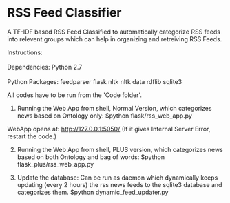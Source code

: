 # RSS Feed Classifier

A TF-IDF based RSS Feed Classified to automatically categorize RSS feeds into relevent groups which can help in organizing and retreiving RSS Feeds.

Instructions:<br/><br/>
Dependencies:
Python 2.7<br/><br/>
Python Packages:
	feedparser
	flask
	nltk
	nltk data
	rdflib
	sqlite3

All codes have to be run from the 'Code folder'.
1. Running the Web App from shell, Normal Version, which categorizes news based on Ontology only: 
$python flask/rss_web_app.py

WebApp opens at: http://127.0.0.1:5050/
(If it gives Internal Server Error, restart the code.)

2. Running the Web App from shell, PLUS version, which categorizes news based on both Ontology and bag of words: 
$python flask_plus/rss_web_app.py

3. Update the database: Can be run as daemon which dynamically keeps updating (every 2 hours) the rss news feeds to the sqlite3 database and categorizes them.
$python dynamic_feed_updater.py

